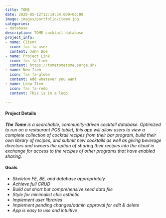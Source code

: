 ```yaml
---
title: TOME
date: 2020-05-12T12:14:34.000+06:00
image: images/portfolio/item4.jpg
categories:
- database
description: TOME cocktail database
project_info:
- name: Client
  icon: fas fa-user
  content: John Doe
- name: Project Link
  icon: fas fa-link
  content: https://tometometome.surge.sh/
- name: New Item
  icon: fas fa-globe
  content: Add whatever you want
- name: Loop Item
  icon: fas fa-redo
  content: This is in a loop

---
```

#### Project Details

**_The Tome_** _is a searchable, community-driven cocktail database. Optimized to run on a restaurant POS tablet, this app will allow users to view a complete collection of cocktail recipes from their bar program, build their own library of recipes, and submit new cocktails as well as giving beverage directors and owners the option of sharing their recipes into the cloud in exchange for access to the recipes of other programs that have enabled sharing._

#### Goals

* _Skeleton FE, BE, and database appropriately_
* _Achieve full CRUD_
* _Build out short but comprehensive seed data file_
* _Style for minimalist chic esthetic_
* _Implement user libraries_
* _Implement pending changes/admin approval for edit & delete_
* _App is easy to use and intuitive_
